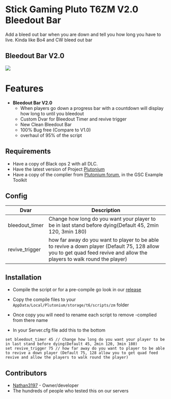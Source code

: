 # Stick Gaming Pluto T6ZM V2.0 Bleedout Bar
Add a bleed out bar when you are down and tell you how long you have to live.
Kinda like Bo4 and CW bleed out bar

## Bleedout Bar V2.0
![](https://media.discordapp.net/attachments/758863563623890965/952946850976137316/unknown.png?width=1249&height=702)

# Features
-	**Bleedout Bar V2.0**
	- When players go down a progress bar with a countdown will display how long to until you bleedout  
    - Custom Dvar for Bleedout Timer and revive trigger
    - New Clean Bleedout Bar
    - 100% Bug free (Compare to V1.0)
    - overhaul of 95% of the script

## Requirements
- Have a copy of Black ops 2 with all DLC.
- Have the latest version of Project [Plutonium](https://plutonium.pw/)
- Have a copy of the complier from [Plutonium forum](https://plutonium.pw/docs/modding/loading-mods/#t6), in the GSC Example Toolkit

## Config
| Dvar | Description |
| ------ | ------ |
| bleedout_timer | Change how long do you want your player to be in last stand before dying(Default 45, 2min 120, 3min 180) |
| revive_trigger | how far away do you want to player to be able to revive a down player (Default 75, 128 allow you to get quad feed revive and allow the players to walk round the player) |


## Installation
- Compile the script or for a pre-compile go look in our [release](https://github.com/Stick-Gaming/pluto-t6zm-bleedout-bar/releases) 

- Copy the compile files to your `AppData/Local/Plutonium/storage/t6/scripts/zm` folder

- Once copy you will need to rename each script to remove -complied from there name

- In your Server.cfg file add this to the bottom
```
set bleedout_timer 45 // Change how long do you want your player to be in last stand before dying(Default 45, 2min 120, 3min 180)
set revive_trigger 75 // how far away do you want to player to be able to revive a down player (Default 75, 128 allow you to get quad feed    revive and allow the players to walk round the player)
```


## Contributors
-	[Nathan3197](https://twitter.com/nathan3197) - Owner/developer
-   The hundreds of people who tested this on our servers
